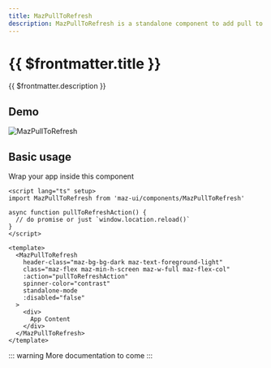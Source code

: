 ```yaml
---
title: MazPullToRefresh
description: MazPullToRefresh is a standalone component to add pull to refresh feature
---
```


# {{ $frontmatter.title }}

{{ $frontmatter.description }}

<!--@include: ./../.vitepress/mixins/getting-started.md-->

## Demo

![MazPullToRefresh](/img/maz-pull-to-refresh.gif)

## Basic usage

Wrap your app inside this component

```vue
<script lang="ts" setup>
import MazPullToRefresh from 'maz-ui/components/MazPullToRefresh'

async function pullToRefreshAction() {
  // do promise or just `window.location.reload()`
}
</script>

<template>
  <MazPullToRefresh
    header-class="maz-bg-bg-dark maz-text-foreground-light"
    class="maz-flex maz-min-h-screen maz-w-full maz-flex-col"
    :action="pullToRefreshAction"
    spinner-color="contrast"
    standalone-mode
    :disabled="false"
  >
    <div>
      App Content
    </div>
  </MazPullToRefresh>
</template>
```

::: warning
More documentation to come
:::

<!--@include: ./../../.vitepress/generated-docs/maz-pull-to-refresh.doc.md-->
